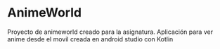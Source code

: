 # AnimeWorld
Proyecto de animeworld creado para la asignatura. Aplicación para ver anime desde el movil creada en android studio con Kotlin
